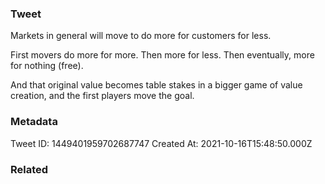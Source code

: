 ### Tweet
Markets in general will move to do more for customers for less. 

First movers do more for more.
Then more for less. 
Then eventually, more for nothing (free). 

And that original value becomes table stakes in a bigger game of value creation, and the first players move the goal.

### Metadata
Tweet ID: 1449401959702687747
Created At: 2021-10-16T15:48:50.000Z

### Related

